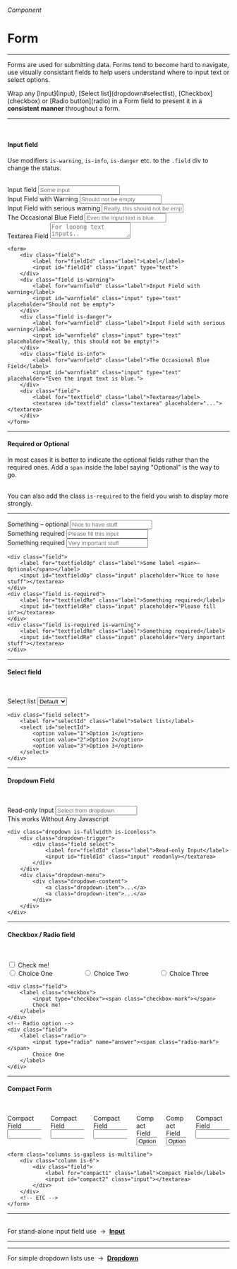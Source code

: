 <h6 class="is-uppercase has-text-grey has-text-weight-medium is-size-6 is-size-7-mobile">Component</h6>
<h1 class="title is-family-secondary is-size-2-mobile">Form</h1>
<hr class="is-visible is-size-4">
<p class="subtitle is-family-secondary has-text-dark">
    <span class="has-text-weight-semibold">Forms</span> are used for submitting data. Forms tend to become hard to navigate, use visually consistant fields to help users understand where to input text or select options.
</p>
<p class="subtitle is-family-secondary has-text-dark">Wrap any [Input](input), [Select list](dropdown#selectlist), [Checkbox](checkbox) or [Radio button](radio) in a Form field to present it in a <strong>consistent manner</strong> throughout a form.</p>
<hr class="is-visible is-size-4"><br>

<h4 class="title is-family-primary"><strong>Input field</strong></h4>

Use modifiers `is-warning`, `is-info`, `is-danger` etc. to the `.field` div to change the status.

<br>

<form class="box has-background-white-bis   is-large is-marginless" spellcheck="false" autocomplete="on" action="/action_page.php" method="get">
    <div class="field">
        <label for="email" class="label">Input field</label>
        <input id="email" name="email" class="input" type="text" placeholder="Some input">
    </div>
    <div class="field is-warning">
        <label for="warnfield" class="label">Input Field with Warning</label>
        <input id="warnfield" class="input" type="text" placeholder="Should not be empty">
    </div>
    <div class="field is-danger">
        <label for="dangerfield" class="label">Input Field with serious warning</label>
        <input id="dangerfield" class="input" type="text" placeholder="Really, this should not be empty!">
    </div>
    <div class="field is-info">
        <label for="infofield" class="label">The Occasional Blue Field</label>
        <input id="infofield" class="input" type="text" placeholder="Even the input text is blue.">
    </div>
    <div class="field">
        <label for="textfield" class="label">Textarea Field</label>
        <textarea id="textfield" rows="2" class="textarea" placeholder="For looong text inputs.."></textarea>
    </div>
</form>

    <form>
        <div class="field">
            <label for="fieldId" class="label">Label</label>
            <input id="fieldId" class="input" type="text">
        </div>
        <div class="field is-warning">
            <label for="warnfield" class="label">Input Field with warning</label>
            <input id="warnfield" class="input" type="text" placeholder="Should not be empty">
        </div>
        <div class="field is-danger">
            <label for="warnfield" class="label">Input Field with serious warning</label>
            <input id="warnfield" class="input" type="text" placeholder="Really, this should not be empty!">
        </div>
        <div class="field is-info">
            <label for="warnfield" class="label">The Occasional Blue Field</label>
            <input id="warnfield" class="input" type="text" placeholder="Even the input text is blue.">
        </div>
        <div class="field">
            <label for="textfield" class="label">Textarea</label>
            <textarea id="textfield" class="textarea" placeholder="..."></textarea>
        </div>
    </form>
<hr class="is-visible is-size-1">
<h4 class="title is-family-primary"><strong>Required or Optional</strong></h4>

In most cases it is better to indicate the optional fields rather than the required ones. Add a `span` inside the label saying "Optional" is the way to go.

<br>You can also add the class `is-required` to the field you wish to display more strongly.

<hr>

<div class="box has-background-white-bis   is-medium is-marginless">
    <form class="columns">
        <div class="column is-4">
            <div class="field">
                <label for="textfieldOp" class="label">Something <span>– optional</span></label>
                <input id="textfieldOp" class="input" placeholder="Nice to have stuff"></textarea>
            </div>
        </div>
        <div class="column is-4">
            <div class="field is-required">
                <label for="textfieldRe" class="label">Something required</label>
                <input id="textfieldRe" class="input" placeholder="Please fill this input"></textarea>
            </div>
        </div>
        <div class="column is-4">
            <div class="field is-required is-warning">
                <label for="textfieldRe" class="label">Something required</label>
                <input id="textfieldRe" class="input" placeholder="Very important stuff"></textarea>
            </div>
        </div>
    </form>
</div>

    <div class="field">
        <label for="textfieldOp" class="label">Some label <span>– Optional</span></label>
        <input id="textfieldOp" class="input" placeholder="Nice to have stuff"></textarea>
    </div>
    <div class="field is-required">
        <label for="textfieldRe" class="label">Something required</label>
        <input id="textfieldRe" class="input" placeholder="Please fill in"></textarea>
    </div>
    <div class="field is-required is-warning">
        <label for="textfieldRe" class="label">Something required</label>
        <input id="textfieldRe" class="input" placeholder="Very important stuff"></textarea>
    </div>
<hr class="is-visible is-size-1">

<h4 class="title is-family-primary"><strong>Select field</strong></h4>

<br><form class="box has-background-white-bis is-large is-marginless">
    <div class="field select is-required is-warning">
        <label for="selectId" class="label">Select list</label>
        <select id="selectId">
            <option value="1">Default</option>
            <option value="2">System</option>
            <option value="3">Select</option>
            <option value="4">List</option>
        </select>
    </div>
</form>

    <div class="field select">
        <label for="selectId" class="label">Select list</label>
        <select id="selectId">
            <option value="1">Option 1</option>
            <option value="2">Option 2</option>
            <option value="3">Option 3</option>
        </select>
    </div>
<hr class="is-visible is-size-1">

<h4 class="title is-family-primary"><strong>Dropdown Field</strong></h4>

<br><form class="box has-background-white-bis is-large is-marginless">
    <div class="dropdown is-hoverable is-fullwidth is-iconless">
        <div class="dropdown-trigger">
            <div class="field select">
                <label for="dropFieldIn" class="label">Read-only Input</label>
                <input id="dropFieldIn" class="input" readonly placeholder="Select from dropdown"></textarea>
            </div>
        </div>
        <div class="dropdown-menu">
            <div class="dropdown-content">
                <a class="dropdown-item">This works</a>
                <a class="dropdown-item">Without</a>
                <a class="dropdown-item">Any</a>
                <a class="dropdown-item">Javascript</a>
            </div>
        </div>
    </div>
</form>

    <div class="dropdown is-fullwidth is-iconless">
        <div class="dropdown-trigger">
            <div class="field select">
                <label for="fieldId" class="label">Read-only Input</label>
                <input id="fieldId" class="input" readonly></textarea>
            </div>
        </div>
        <div class="dropdown-menu">
            <div class="dropdown-content">
                <a class="dropdown-item">...</a>
                <a class="dropdown-item">...</a>
            </div>
        </div>
    </div>
<hr class="is-visible is-size-1">

<h4 class="title is-family-primary"><strong>Checkbox / Radio field</strong></h4>

<br><form class="box has-background-white-bis   is-large is-marginless">
    <div class="field">
        <label class="checkbox">
            <input type="checkbox"><span class="checkbox-mark"></span>
            Check me!
        </label>
    </div>
    <div class="columns">
        <div class="column is-one-third">
            <div class="field">
                <label class="radio">
                    <input type="radio" name="answer"><span class="radio-mark"></span>
                    Choice One
                </label>
            </div>
        </div>
        <div class="column is-one-third">
            <div class="field">
                <label class="radio">
                    <input type="radio" name="answer"><span class="radio-mark"></span>
                    Choice Two
                </label>
            </div>
        </div>
        <div class="column is-one-third">
            <div class="field">
                <label class="radio">
                    <input type="radio" name="answer"><span class="radio-mark"></span>
                    Choice Three
                </label>
            </div>
        </div>
    </div>
</form>

    <div class="field">
        <label class="checkbox">
            <input type="checkbox"><span class="checkbox-mark"></span>
            Check me!
        </label>
    </div>
    <!-- Radio option -->
    <div class="field">
        <label class="radio">
            <input type="radio" name="answer"><span class="radio-mark"></span>
            Choice One
        </label>
    </div>
<hr class="is-visible is-size-1">

<h4 class="title is-family-primary"><strong>Compact Form</strong></h4>

<br><form class="box has-background-white-bis   is-large is-marginless">
    <div class="columns is-gapless is-multiline">
        <div class="column is-6">
            <div class="field">
                <label for="compact1" class="label">Compact Field</label>
                <input id="compact2" class="input   "></input>
            </div>
        </div>
        <div class="column is-6">
            <div class="field">
                <label for="compact1" class="label">Compact Field</label>
                <input id="compact2" class="input"></input>
            </div>
        </div>
        <div class="column is-12">
            <div class="field">
                <label for="compact1" class="label">Compact Field</label>
                <input id="compact2" class="input"></input>
            </div>
        </div>
        <div class="column is-6">
            <div class="field select">
                <label for="compact1" class="label">Compact Field</label>
                <select id="compact1">
                    <option value="1">Option 1</option>
                    <option value="2">Option 2</option>
                    <option value="3">Option 3</option>
                </select>
            </div>
        </div>
        <div class="column is-6">
            <div class="field select">
                <label for="compact1" class="label">Compact Field</label>
                <select id="compact1">
                    <option value="1">Option 1</option>
                    <option value="2">Option 2</option>
                    <option value="3">Option 3</option>
                </select>
            </div>
        </div>
        <div class="column is-12">
            <div class="field">
                <label for="compact1" class="label">Compact Field</label>
                <input id="compact2" class="input "></input>
            </div>
        </div>
    </div>
</form>

    <form class="columns is-gapless is-multiline">
        <div class="column is-6">
            <div class="field">
                <label for="compact1" class="label">Compact Field</label>
                <input id="compact2" class="input"></textarea>
            </div>
        </div>
        <!-- ETC -->
    </form>
<hr>
<br>

<div class="box is-well has-text-grey-dark">
    For stand-alone input field use &nbsp;→&nbsp; <a href="#/input"><strong>Input</strong></a>
    <hr class="is-thin">
    <hr class="is-thin">
    For simple dropdown lists use &nbsp;→&nbsp; <a href="#/dropdown"><strong>Dropdown</strong></a>
</div>